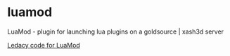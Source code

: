 # luamod
LuaMod - plugin for launching lua plugins on a goldsource | xash3d server

[Ledacy code for LuaMod](https://github.com/Mr0maks/ledacy_luamod)